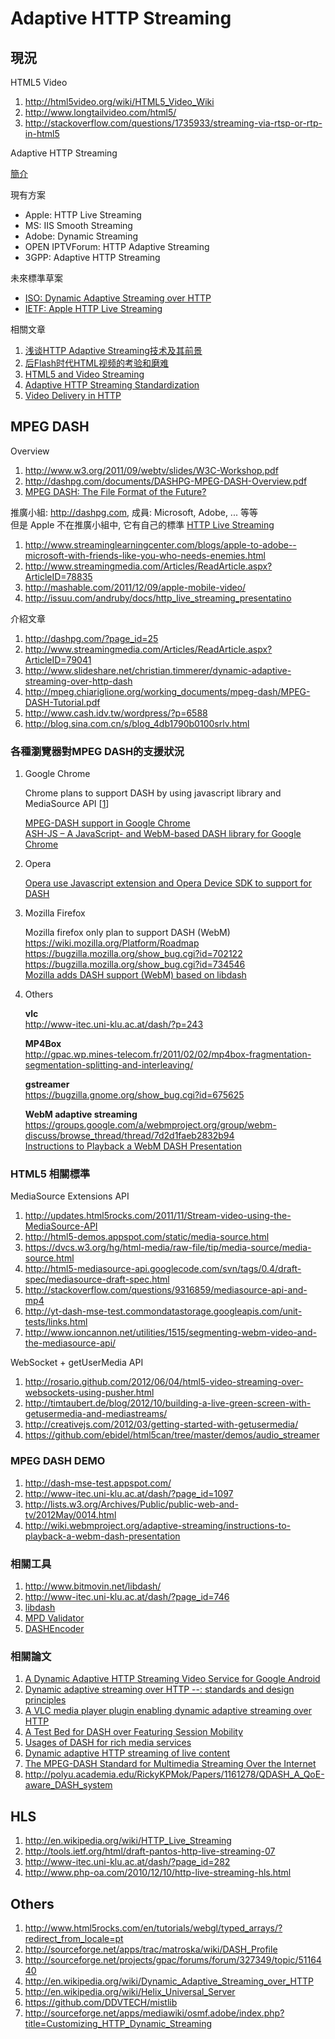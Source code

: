 # Adaptive HTTP Streaming

## 現況

HTML5 Video

1. http://html5video.org/wiki/HTML5_Video_Wiki
2. http://www.longtailvideo.com/html5/
3. http://stackoverflow.com/questions/1735933/streaming-via-rtsp-or-rtp-in-html5

Adaptive HTTP Streaming

[簡介](http://blog.nkbit.com/2011/11/http-live-streaming.html)

現有方案

* Apple: HTTP Live Streaming
* MS: IIS Smooth Streaming
* Adobe: Dynamic Streaming
* OPEN IPTVForum: HTTP Adaptive Streaming
* 3GPP: Adaptive HTTP Streaming

未來標準草案

* [ISO: Dynamic Adaptive Streaming over HTTP](http://web.cs.wpi.edu/~claypool/mmsys-2011/Day2-1_3GPPPDynamic.pdf)
* [IETF: Apple HTTP Live Streaming](http://tools.ietf.org/html/draft-pantos-http-live-streaming-07)

相關文章

1. [浅谈HTTP Adaptive Streaming技术及其前景](http://blog.sina.com.cn/s/blog_4db1790b0100srlv.html)
2. [后Flash时代HTML视频的考验和磨难](http://www.webapptrend.com/2011/12/746.html)
3. [HTML5 and Video Streaming](http://techblog.netflix.com/2010/12/html5-and-video-streaming.html)
4. [Adaptive HTTP Streaming Standardization ](http://www.w3.org/2010/11/web-and-tv/slides/microsoft-john-simmons.pdf)
5. [Video Delivery in HTTP](http://www.roman10.net/video-delivery-in-http)

## MPEG DASH

Overview

1. http://www.w3.org/2011/09/webtv/slides/W3C-Workshop.pdf
2. http://dashpg.com/documents/DASHPG-MPEG-DASH-Overview.pdf
3. [MPEG DASH: The File Format of the Future?](http://www.streamingmedia.com/Articles/ReadArticle.aspx?ArticleID=78835)

推廣小組: http://dashpg.com, 成員: Microsoft, Adobe, ... 等等   
但是 Apple 不在推廣小組中, 它有自己的標準 [HTTP Live Streaming](http://tools.ietf.org/html/draft-pantos-http-live-streaming-08)

1. http://www.streaminglearningcenter.com/blogs/apple-to-adobe--microsoft-with-friends-like-you-who-needs-enemies.html
2. http://www.streamingmedia.com/Articles/ReadArticle.aspx?ArticleID=78835
3. http://mashable.com/2011/12/09/apple-mobile-video/
4. http://issuu.com/andruby/docs/http_live_streaming_presentatino

介紹文章

1. http://dashpg.com/?page_id=25
2. http://www.streamingmedia.com/Articles/ReadArticle.aspx?ArticleID=79041
3. http://www.slideshare.net/christian.timmerer/dynamic-adaptive-streaming-over-http-dash
4. http://mpeg.chiariglione.org/working_documents/mpeg-dash/MPEG-DASH-Tutorial.pdf
5. http://www.cash.idv.tw/wordpress/?p=6588
6. http://blog.sina.com.cn/s/blog_4db1790b0100srlv.html

### 各種瀏覽器對MPEG DASH的支援狀況

1. Google Chrome 

   Chrome plans to support DASH by using javascript library and MediaSource API \[[1][]\]

   [1]: http://code.google.com/p/chromium/issues/detail?id=109652 
   "Chrome Support MPEG-DASH"

   [MPEG-DASH support in Google Chrome](http://gpac.wp.mines-telecom.fr/2012/08/23/mpeg-dash-support-in-google-chrome)   
   [ASH-JS – A JavaScript- and WebM-based DASH library for Google Chrome](http://www-itec.uni-klu.ac.at/dash/?page_id=746)

2. Opera
 
   [Opera use Javascript extension and Opera Device SDK to support for DASH](http://media.opera.com/media/b2b/tv/201201/Opera_Media_Streaming.pdf)

3. Mozilla Firefox

   Mozilla firefox only plan to support DASH (WebM)   
   https://wiki.mozilla.org/Platform/Roadmap   
   https://bugzilla.mozilla.org/show_bug.cgi?id=702122   
   https://bugzilla.mozilla.org/show_bug.cgi?id=734546   
   [Mozilla adds DASH support (WebM) based on libdash](http://www-itec.uni-klu.ac.at/dash/?p=833)

4. Others

   **vlc**   
   http://www-itec.uni-klu.ac.at/dash/?p=243   

   **MP4Box**   
   http://gpac.wp.mines-telecom.fr/2011/02/02/mp4box-fragmentation-segmentation-splitting-and-interleaving/

   **gstreamer**   
   https://bugzilla.gnome.org/show_bug.cgi?id=675625

   **WebM adaptive streaming**   
   https://groups.google.com/a/webmproject.org/group/webm-discuss/browse_thread/thread/7d2d1faeb2832b94   
   [Instructions to Playback a WebM DASH Presentation](https://sites.google.com/a/webmproject.org/wiki/adaptive-streaming/instructions-to-playback-a-webm-dash-presentation)

### HTML5 相關標準

MediaSource Extensions API

1. http://updates.html5rocks.com/2011/11/Stream-video-using-the-MediaSource-API
2. http://html5-demos.appspot.com/static/media-source.html
3. https://dvcs.w3.org/hg/html-media/raw-file/tip/media-source/media-source.html
4. http://html5-mediasource-api.googlecode.com/svn/tags/0.4/draft-spec/mediasource-draft-spec.html
5. http://stackoverflow.com/questions/9316859/mediasource-api-and-mp4
6. http://yt-dash-mse-test.commondatastorage.googleapis.com/unit-tests/links.html
7. http://www.ioncannon.net/utilities/1515/segmenting-webm-video-and-the-mediasource-api/

WebSocket + getUserMedia API 

1. http://rosario.github.com/2012/06/04/html5-video-streaming-over-websockets-using-pusher.html
2. http://timtaubert.de/blog/2012/10/building-a-live-green-screen-with-getusermedia-and-mediastreams/
3. http://creativejs.com/2012/03/getting-started-with-getusermedia/
4. https://github.com/ebidel/html5can/tree/master/demos/audio_streamer

### MPEG DASH DEMO

1. http://dash-mse-test.appspot.com/
2. http://www-itec.uni-klu.ac.at/dash/?page_id=1097
3. http://lists.w3.org/Archives/Public/public-web-and-tv/2012May/0014.html
4. http://wiki.webmproject.org/adaptive-streaming/instructions-to-playback-a-webm-dash-presentation

### 相關工具

1. http://www.bitmovin.net/libdash/
2. http://www-itec.uni-klu.ac.at/dash/?page_id=746
3. [libdash](http://www-itec.uni-klu.ac.at/dash/?p=553)
4. [MPD Validator](http://www-itec.uni-klu.ac.at/dash/?page_id=605)
5. [DASHEncoder](http://www-itec.uni-klu.ac.at/dash/?page_id=282)

### 相關論文

1. [A Dynamic Adaptive HTTP Streaming Video Service for Google Android](http://web.it.kth.se/~maguire/DEGREE-PROJECT-REPORTS/111006-Luciano-Rubio-with-cover.pdf)
2. [Dynamic adaptive streaming over HTTP --: standards and design principles]( http://dl.acm.org/citation.cfm?id=1943572)
3. [A VLC media player plugin enabling dynamic adaptive streaming over HTTP](http://dl.acm.org/citation.cfm?id=2072429)
4. [A Test Bed for DASH over Featuring Session Mobility](http://www-itec.uni-klu.ac.at/bib/files/mueller_A_Test_Bed_for_DASH_featuring_Session_Mobility.pdf)
5. [Usages of DASH for rich media services](http://dl.acm.org/citation.cfm?id=1943587)
6. [Dynamic adaptive HTTP streaming of live content](http://ieeexplore.ieee.org/xpls/abs_all.jsp?arnumber=5986186&tag=1)
7. [The MPEG-DASH Standard for Multimedia Streaming Over the Internet](http://ieeexplore.ieee.org/xpls/abs_all.jsp?arnumber=6077864)
8. http://polyu.academia.edu/RickyKPMok/Papers/1161278/QDASH_A_QoE-aware_DASH_system


## HLS

1. http://en.wikipedia.org/wiki/HTTP_Live_Streaming
2. http://tools.ietf.org/html/draft-pantos-http-live-streaming-07
3. http://www-itec.uni-klu.ac.at/dash/?page_id=282
4. http://www.php-oa.com/2010/12/10/http-live-streaming-hls.html

## Others

1. http://www.html5rocks.com/en/tutorials/webgl/typed_arrays/?redirect_from_locale=pt
2. http://sourceforge.net/apps/trac/matroska/wiki/DASH_Profile
3. http://sourceforge.net/projects/gpac/forums/forum/327349/topic/5116440
4. http://en.wikipedia.org/wiki/Dynamic_Adaptive_Streaming_over_HTTP
5. http://en.wikipedia.org/wiki/Helix_Universal_Server
6. https://github.com/DDVTECH/mistlib
7. http://sourceforge.net/apps/mediawiki/osmf.adobe/index.php?title=Customizing_HTTP_Dynamic_Streaming

